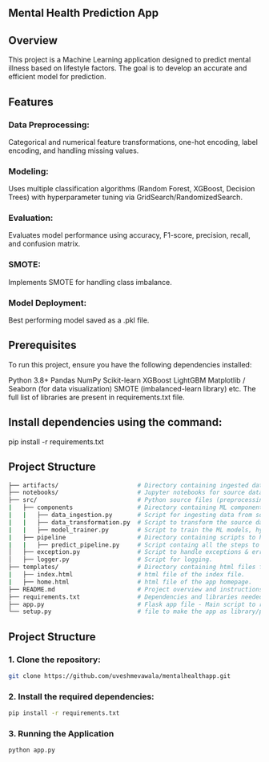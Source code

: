 ## Mental Health Prediction App

## Overview

This project is a Machine Learning application designed to predict mental illness based on lifestyle factors. The goal is to develop an accurate and efficient model for prediction.

## Features
### Data Preprocessing: 
Categorical and numerical feature transformations, one-hot encoding, label encoding, and handling missing values.
### Modeling: 
Uses multiple classification algorithms (Random Forest, XGBoost, Decision Trees) with hyperparameter tuning via GridSearch/RandomizedSearch.
### Evaluation: 
Evaluates model performance using accuracy, F1-score, precision, recall, and confusion matrix.
### SMOTE: 
Implements SMOTE for handling class imbalance.
### Model Deployment:
 Best performing model saved as a .pkl file.

## Prerequisites
To run this project, ensure you have the following dependencies installed:

Python 3.8+
Pandas
NumPy
Scikit-learn
XGBoost
LightGBM
Matplotlib / Seaborn (for data visualization)
SMOTE (imbalanced-learn library)
etc. The full list of libraries are present in requirements.txt file.

## Install dependencies using the command:

pip install -r requirements.txt

## Project Structure
```bash
├── artifacts/                      # Directory containing ingested data files, trained ML Model , transformer pkl files .
├── notebooks/                      # Jupyter notebooks for source data, EDA and model experimentation in .ipynb file.
├── src/                            # Python source files (preprocessing, modeling, training, etc.).
|   ├── components                  # Directory containing ML components.
|   |   ├── data_ingestion.py       # Script for ingesting data from source system to local directory.
|   |   ├── data_transformation.py  # Script to transform the source data to make it ready for ML model.
|   |   ├── model_trainer.py        # Script to train the ML models, hyperparameter tuning, evaluate them .
|   ├── pipeline                    # Directory containing scripts to handle prediction.
|   |   ├── predict_pipeline.py     # Script containg all the steps to handle the prediction.
│   ├── exception.py                # Script to handle exceptions & errors.
│   ├── logger.py                   # Script for logging.
├── templates/                      # Directory containing html files for app UI .
|   ├── index.html                  # html file of the index file.
|   ├── home.html                   # html file of the app homepage.
├── README.md                       # Project overview and instructions.
├── requirements.txt                # Dependencies and libraries needed.
├── app.py                          # Flask app file - Main script to run the application.
└── setup.py                        # file to make the app as library/package to be deployed in PyPI.
```

## Project Structure

### 1. Clone the repository:

```bash
git clone https://github.com/uveshmevawala/mentalhealthapp.git
```

### 2. Install the required dependencies:

```bash
pip install -r requirements.txt
```

### 3. Running the Application

```bash
python app.py
```







